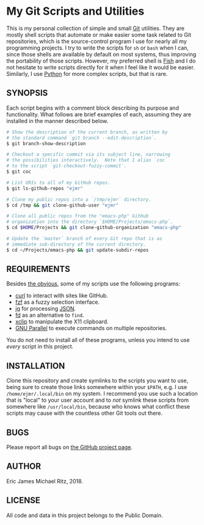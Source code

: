 My Git Scripts and Utilities
============================

This is my personal collection of simple and small [Git][] utilities.
They are mostly shell scripts that automate or make easier some task
related to Git repositories, which is the source-control program I use
for nearly all my programming projects.  I try to write the scripts for
`sh` or `bash` when I can, since those shells are available by default
on most systems, thus improving the portability of those scripts.
However, my preferred shell is [Fish][] and I do not hesitate to
write scripts directly for it when I feel like it would be easier.
Similarly, I use [Python][] for more complex scripts, but that is rare.

## SYNOPSIS

Each script begins with a comment block describing its purpose and
functionality.  What follows are brief examples of each, assuming
they are installed in the manner described below.

```sh
# Show the description of the current branch, as written by
# the standard command `git branch --edit-description`.
$ git branch-show-description

# Checkout a specific commit via its subject line, narrowing
# the possibilities interactively.  Note that I alias `coc`
# to the script `git-checkout-fuzzy-commit`.
$ git coc

# List URIs to all of my GitHub repos.
$ git ls-github-repos "ejmr"

# Clone my public repos into a `/tmp/ejmr` directory.
$ cd /tmp && git clone-github-user "ejmr"

# Clone all public repos from the "emacs-php" GitHub
# organization into the directory `$HOME/Projects/emacs-php`.
$ cd $HOME/Projects && git clone-github-organization "emacs-php"

# Update the `master` branch of every Git repo that is as
# immediate sub-directory of the current directory.
$ cd ~/Projects/emacs-php && git update-subdir-repos
```

## REQUIREMENTS

Besides [the obvious][Git], some of my scripts use the following
programs:

- [curl][] to interact with sites like GitHub.
- [fzf][] as a fuzzy selection interface.
- [jq][] for processing [JSON][].
- [fd][] as an alternative to `find`.
- [xclip][] to manipulate the X11 clipboard.
- [GNU Parallel][] to execute commands on multiple repositories.

You do not need to install all of these programs, unless you intend
to use *every* script in this project.

## INSTALLATION

Clone this repository and create symlinks to the scripts you want to
use, being sure to create those links somewhere within your `$PATH`,
e.g. I use `/home/ejmr/.local/bin` on my system.  I recommend you
use such a location that is "local" to your user account and to *not*
symlink these scripts from somewhere like `/usr/local/bin`, because
who knows what conflict these scripts may cause with the countless
other Git tools out there.

## BUGS

Please report all bugs on [the GitHub project page](https://github.com/ejmr/My-Git-Scripts).

## AUTHOR

Eric James Michael Ritz, 2018.

## LICENSE

All code and data in this project belongs to the Public Domain.



[Git]: https://git-scm.org/
[Fish]: https://fishshell.com/
[Python]: https://python.org/
[curl]: https://curl.haxx.se/
[fzf]: https://github.com/junegunn/fzf/
[jq]: https://stedolan.github.io/jq/
[JSON]: http://json.org/
[fd]: https://github.com/sharkdp/fd
[xclip]: https://github.com/astrand/xclip
[GNU Parallel]: https://www.gnu.org/software/parallel/
